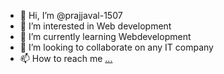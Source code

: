 - 👋 Hi, I’m @prajjaval-1507
- 👀 I’m interested in Web development
- 🌱 I’m currently learning Webdevelopment
- 💞️ I’m looking to collaborate on any IT company
- 📫 How to reach me [...](https://www.linkedin.com/in/prajjaval-srivastav-b6a69a214/)

<!---
prajjaval-1507/prajjaval-1507 is a ✨ special ✨ repository because its `README.md` (this file) appears on your GitHub profile.
You can click the Preview link to take a look at your changes.
--->
